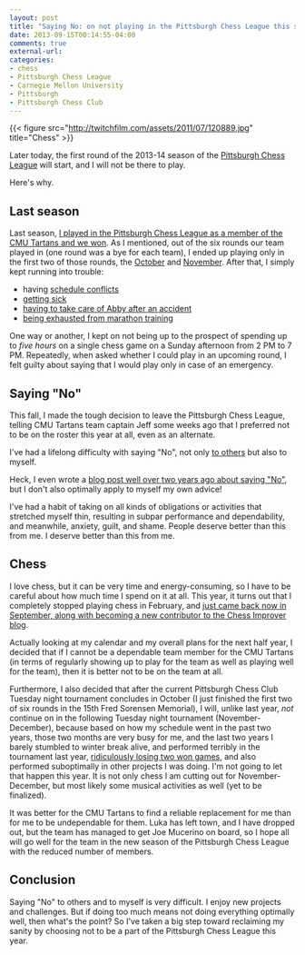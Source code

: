 ```yaml
---
layout: post
title: "Saying No: on not playing in the Pittsburgh Chess League this season for the CMU Tartans"
date: 2013-09-15T00:14:55-04:00
comments: true
external-url: 
categories: 
- chess
- Pittsburgh Chess League
- Carnegie Mellon University
- Pittsburgh
- Pittsburgh Chess Club
---
```

{{< figure src="http://twitchfilm.com/assets/2011/07/120889.jpg" title="Chess" >}}

Later today, the first round of the 2013-14 season of the [Pittsburgh Chess League](http://www.pitt.edu/~schach/ChessPA/ChessLeague/wpapcl.htm) will start, and I will not be there to play.

Here's why.

<!--more-->

## Last season

Last season, [I played in the Pittsburgh Chess League as a member of the CMU Tartans and we won](/blog/2013/04/29/celebrating-the-victory-of-the-cmu-tartans-in-the-2012-13-pittsburgh-chess-league-season/). As I mentioned, out of the six rounds our team played in (one round was a bye for each team), I ended up playing only in the first two of those rounds, the [October](/blog/2012/10/14/pittsburgh-chess-league-round-2-natural-moves-are-often-bad/) and [November](/blog/2012/11/11/pittsburgh-chess-league-round-3-back-to-chess-after-a-month-off/). After that, I simply kept running into trouble:

- having [schedule conflicts](/blog/2012/12/02/oblivion-obsession-time-to-start-playing-melodica/)
- [getting sick](/blog/2013/0130/why-and-how-i-am-going-to-run-the-2013-pittsburgh-marathon)
- [having to take care of Abby after an accident](/blog/2013/02/20/pittsburgh-chess-club-championship-2013-round-6-winning-as-black-like-a-madman/)
- [being exhausted from marathon training](/blog/2013/04/06/comeback-from-pittsburgh-marathon-overtraining/)

One way or another, I kept on not being up to the prospect of spending up to *five hours* on a single chess game on a Sunday afternoon from 2 PM to 7 PM. Repeatedly, when asked whether I could play in an upcoming round, I felt guilty about saying that I would play only in case of an emergency.

## Saying "No"

This fall, I made the tough decision to leave the Pittsburgh Chess League, telling CMU Tartans team captain Jeff some weeks ago that I preferred not to be on the roster this year at all, even as an alternate.

I've had a lifelong difficulty with saying "No", not only [to others](http://zenhabits.net/say-no/) but also to myself.

Heck, I even wrote a [blog post well over two years ago about saying "No"](/blog/2012/02/23/saying-no-in-order-to-say-yes/), but I don't also optimally apply to myself my own advice!

I've had a habit of taking on all kinds of obligations or activities that stretched myself thin, resulting in subpar performance and dependability, and meanwhile, anxiety, guilt, and shame. People deserve better than this from me. I deserve better than this from me.

## Chess

I love chess, but it can be very time and energy-consuming, so I have to be careful about how much time I spend on it at all. This year, it turns out that I completely stopped playing chess in February, and [just came back now in September, along with becoming a new contributor to the Chess Improver blog](/blog/2013/09/12/my-first-post-on-the-chess-improver-the-value-of-thematic-complete-games-against-a-weaker-opponent/).

Actually looking at my calendar and my overall plans for the next half year, I decided that if I cannot be a dependable team member for the CMU Tartans (in terms of regularly showing up to play for the team as well as playing well for the team), then it is better not to be on the team at all.

Furthermore, I also decided that after the current Pittsburgh Chess Club Tuesday night tournament concludes in October (I just finished the first two of six rounds in the 15th Fred Sorensen Memorial), I will, unlike last year, *not* continue on in the following Tuesday night tournament (November-December), because based on how my schedule went in the past two years, those two months are very busy for me, and the last two years I barely stumbled to winter break alive, and performed terribly in the tournament last year, [ridiculously losing two won games](/blog/2012/12/11/round-5-of-pittsburgh-chess-club-tournament-psychology-of-losing-another-won-game/), and also performed suboptimally in other projects I was doing. I'm not going to let that happen this year. It is not only chess I am cutting out for November-December, but most likely some musical activities as well (yet to be finalized).

It was better for the CMU Tartans to find a reliable replacement for me than for me to be undependable for them. Luka has left town, and I have dropped out, but the team has managed to get Joe Mucerino on board, so I hope all will go well for the team in the new season of the Pittsburgh Chess League with the reduced number of members.

## Conclusion

Saying "No" to others and to myself is very difficult. I enjoy new projects and challenges. But if doing too much means not doing everything optimally well, then what's the point? So I've taken a big step toward reclaiming my sanity by choosing not to be a part of the Pittsburgh Chess League this year.

